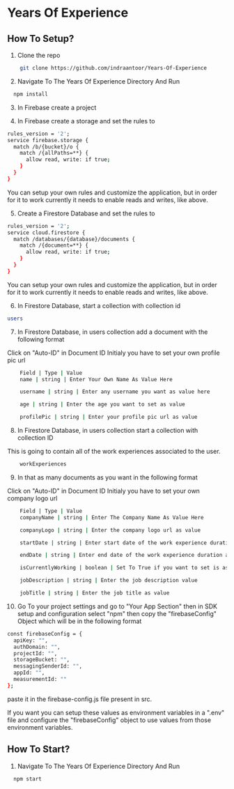 # Years Of Experience

## How To Setup?

1. Clone the repo

```sh
    git clone https://github.com/indraantoor/Years-Of-Experience
```

2. Navigate To The Years Of Experience Directory And Run

```sh
  npm install
```

3. In Firebase create a project

4. In Firebase create a storage and set the rules to

```sh
rules_version = '2';
service firebase.storage {
  match /b/{bucket}/o {
    match /{allPaths=**} {
      allow read, write: if true;
    }
  }
}
```

You can setup your own rules and customize the application, but in order for it to work
currently it needs to enable reads and writes, like above.

5. Create a Firestore Database and set the rules to

```sh
rules_version = '2';
service cloud.firestore {
  match /databases/{database}/documents {
    match /{document=**} {
      allow read, write: if true;
    }
  }
}
```

You can setup your own rules and customize the application, but in order for it to work
currently it needs to enable reads and writes, like above.

6. In Firestore Database, start a collection with collection id

```sh
users
```

7. In Firestore Database, in users collection add a document with the following format

Click on "Auto-ID" in Document ID
Initialy you have to set your own profile pic url

```sh
    Field | Type | Value
    name | string | Enter Your Own Name As Value Here

    username | string | Enter any username you want as value here

    age | string | Enter the age you want to set as value

    profilePic | string | Enter your profile pic url as value
```

8. In Firestore Database, in users collection start a collection with collection ID

This is going to contain all of the work experiences associated to the user.

```sh
    workExperiences
```

9. In that as many documents as you want in the following format

Click on "Auto-ID" in Document ID
Initialy you have to set your own company logo url

```sh
    Field | Type | Value
    companyName | string | Enter The Company Name As Value Here

    companyLogo | string | Enter the company logo url as value

    startDate | string | Enter start date of the work experience duration as value

    endDate | string | Enter end date of the work experience duration as value

    isCurrentlyWorking | boolean | Set To True if you want to set is as your current role and vice versa

    jobDescription | string | Enter the job description value

    jobTitle | string | Enter the job title as value
```

10. Go To your project settings and go to "Your App Section" then in SDK setup and configuration select "npm" then copy the "firebaseConfig" Object which will be in the following format

```sh
const firebaseConfig = {
  apiKey: "",
  authDomain: "",
  projectId: "",
  storageBucket: "",
  messagingSenderId: "",
  appId: "",
  measurementId: ""
};
```

paste it in the firebase-config.js file present in src.

If you want you can setup these values as environment variables in a ".env" file and configure the "firebaseConfig" object to use values from those environment variables.

## How To Start?

1. Navigate To The Years Of Experience Directory And Run

```sh
  npm start
```

